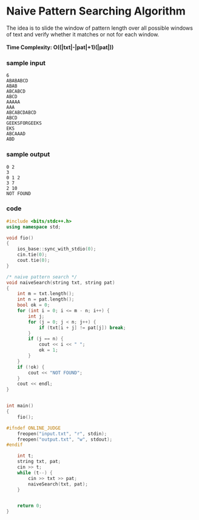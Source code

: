 # Naive Pattern Searching Algorithm
The idea is to slide the window of pattern length over all possible windows of text and verify whether it matches or not for each window.
</br></br>
**Time Complexity: O((|txt|-|pat|+1)(|pat|))**

### sample input
```
6
ABABABCD
ABAB
ABCABCD
ABCD
AAAAA
AAA
ABCABCDABCD
ABCD
GEEKSFORGEEKS
EKS
ABCAAAD
ABD
```

### sample output
```
0 2
3
0 1 2
3 7
2 10
NOT FOUND
```

### code
```cpp
#include <bits/stdc++.h>
using namespace std;

void fio()
{
	ios_base::sync_with_stdio(0);
	cin.tie(0);
	cout.tie(0);
}

/* naive pattern search */
void naiveSearch(string txt, string pat)
{
	int m = txt.length();
	int n = pat.length();
	bool ok = 0;
	for (int i = 0; i <= m - n; i++) {
		int j;
		for (j = 0; j < n; j++) {
			if (txt[i + j] != pat[j]) break;
		}
		if (j == n) {
			cout << i << " ";
			ok = 1;
		}
	}
	if (!ok) {
		cout << "NOT FOUND";
	}
	cout << endl;
}


int main()
{
	fio();

#ifndef ONLINE_JUDGE
	freopen("input.txt", "r", stdin);
	freopen("output.txt", "w", stdout);
#endif

	int t;
	string txt, pat;
	cin >> t;
	while (t--) {
		cin >> txt >> pat;
		naiveSearch(txt, pat);
	}


	return 0;
}
```
